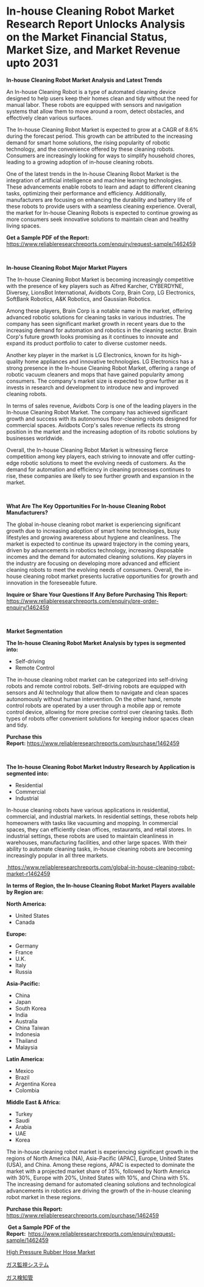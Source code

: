 <p><h1>In-house Cleaning Robot Market Research Report Unlocks Analysis on the Market Financial Status, Market Size, and Market Revenue upto 2031</h1></p><p><strong>In-house Cleaning Robot Market Analysis and Latest Trends</strong></p>
<p><p>An In-house Cleaning Robot is a type of automated cleaning device designed to help users keep their homes clean and tidy without the need for manual labor. These robots are equipped with sensors and navigation systems that allow them to move around a room, detect obstacles, and effectively clean various surfaces.</p><p>The In-house Cleaning Robot Market is expected to grow at a CAGR of 8.6% during the forecast period. This growth can be attributed to the increasing demand for smart home solutions, the rising popularity of robotic technology, and the convenience offered by these cleaning robots. Consumers are increasingly looking for ways to simplify household chores, leading to a growing adoption of in-house cleaning robots.</p><p>One of the latest trends in the In-house Cleaning Robot Market is the integration of artificial intelligence and machine learning technologies. These advancements enable robots to learn and adapt to different cleaning tasks, optimizing their performance and efficiency. Additionally, manufacturers are focusing on enhancing the durability and battery life of these robots to provide users with a seamless cleaning experience. Overall, the market for In-house Cleaning Robots is expected to continue growing as more consumers seek innovative solutions to maintain clean and healthy living spaces.</p></p>
<p><strong>Get a Sample PDF of the Report:&nbsp;</strong> <a href="https://www.reliableresearchreports.com/enquiry/request-sample/1462459">https://www.reliableresearchreports.com/enquiry/request-sample/1462459</a></p>
<p>&nbsp;</p>
<p><strong>In-house Cleaning Robot Major Market Players</strong></p>
<p><p>The In-house Cleaning Robot Market is becoming increasingly competitive with the presence of key players such as Alfred Karcher, CYBERDYNE, Diversey, LionsBot International, Avidbots Corp, Brain Corp, LG Electronics, SoftBank Robotics, A&K Robotics, and Gaussian Robotics. </p><p>Among these players, Brain Corp is a notable name in the market, offering advanced robotic solutions for cleaning tasks in various industries. The company has seen significant market growth in recent years due to the increasing demand for automation and robotics in the cleaning sector. Brain Corp's future growth looks promising as it continues to innovate and expand its product portfolio to cater to diverse customer needs.</p><p>Another key player in the market is LG Electronics, known for its high-quality home appliances and innovative technologies. LG Electronics has a strong presence in the In-house Cleaning Robot Market, offering a range of robotic vacuum cleaners and mops that have gained popularity among consumers. The company's market size is expected to grow further as it invests in research and development to introduce new and improved cleaning robots.</p><p>In terms of sales revenue, Avidbots Corp is one of the leading players in the In-house Cleaning Robot Market. The company has achieved significant growth and success with its autonomous floor-cleaning robots designed for commercial spaces. Avidbots Corp's sales revenue reflects its strong position in the market and the increasing adoption of its robotic solutions by businesses worldwide.</p><p>Overall, the In-house Cleaning Robot Market is witnessing fierce competition among key players, each striving to innovate and offer cutting-edge robotic solutions to meet the evolving needs of customers. As the demand for automation and efficiency in cleaning processes continues to rise, these companies are likely to see further growth and expansion in the market.</p></p>
<p>&nbsp;</p>
<p><strong>What Are The Key Opportunities For In-house Cleaning Robot Manufacturers?</strong></p>
<p><p>The global in-house cleaning robot market is experiencing significant growth due to increasing adoption of smart home technologies, busy lifestyles and growing awareness about hygiene and cleanliness. The market is expected to continue its upward trajectory in the coming years, driven by advancements in robotics technology, increasing disposable incomes and the demand for automated cleaning solutions. Key players in the industry are focusing on developing more advanced and efficient cleaning robots to meet the evolving needs of consumers. Overall, the in-house cleaning robot market presents lucrative opportunities for growth and innovation in the foreseeable future.</p></p>
<p><strong>Inquire or Share Your Questions If Any Before Purchasing This Report:</strong> <a href="https://www.reliableresearchreports.com/enquiry/pre-order-enquiry/1462459">https://www.reliableresearchreports.com/enquiry/pre-order-enquiry/1462459</a></p>
<p>&nbsp;</p>
<p><strong>Market Segmentation</strong></p>
<p><strong>The In-house Cleaning Robot Market Analysis by types is segmented into:</strong></p>
<p><ul><li>Self-driving</li><li>Remote Control</li></ul></p>
<p><p>The in-house cleaning robot market can be categorized into self-driving robots and remote control robots. Self-driving robots are equipped with sensors and AI technology that allow them to navigate and clean spaces autonomously without human intervention. On the other hand, remote control robots are operated by a user through a mobile app or remote control device, allowing for more precise control over cleaning tasks. Both types of robots offer convenient solutions for keeping indoor spaces clean and tidy.</p></p>
<p><strong>Purchase this Report:&nbsp;</strong><a href="https://www.reliableresearchreports.com/purchase/1462459">https://www.reliableresearchreports.com/purchase/1462459</a></p>
<p>&nbsp;</p>
<p><strong>The In-house Cleaning Robot Market Industry Research by Application is segmented into:</strong></p>
<p><ul><li>Residential</li><li>Commercial</li><li>Industrial</li></ul></p>
<p><p>In-house cleaning robots have various applications in residential, commercial, and industrial markets. In residential settings, these robots help homeowners with tasks like vacuuming and mopping. In commercial spaces, they can efficiently clean offices, restaurants, and retail stores. In industrial settings, these robots are used to maintain cleanliness in warehouses, manufacturing facilities, and other large spaces. With their ability to automate cleaning tasks, in-house cleaning robots are becoming increasingly popular in all three markets.</p></p>
<p><a href="https://www.reliableresearchreports.com/global-in-house-cleaning-robot-market-r1462459">&nbsp;https://www.reliableresearchreports.com/global-in-house-cleaning-robot-market-r1462459</a></p>
<p><strong>In terms of Region, the In-house Cleaning Robot Market Players available by Region are:</strong></p>
<p>
    <p> <strong> North America: </strong>
        <ul>
            <li>United States</li>
            <li>Canada</li>
        </ul>
        </p> 
    <p> <strong> Europe: </strong>
        <ul>
            <li>Germany</li>
            <li>France</li>
            <li>U.K.</li>
            <li>Italy</li>
            <li>Russia</li>
        </ul>
        </p> 
    <p> <strong> Asia-Pacific: </strong>
        <ul>
            <li>China</li>
            <li>Japan</li>
            <li>South Korea</li>
            <li>India</li>
            <li>Australia</li>
            <li>China Taiwan</li>
            <li>Indonesia</li>
            <li>Thailand</li>
            <li>Malaysia</li>
        </ul>
        </p> 
    <p> <strong> Latin America: </strong>
        <ul>
            <li>Mexico</li>
            <li>Brazil</li>
            <li>Argentina Korea</li>
            <li>Colombia</li>
        </ul>
        </p> 
    <p> <strong> Middle East & Africa: </strong>
        <ul>
            <li>Turkey</li>
            <li>Saudi</li>
            <li>Arabia</li>
            <li>UAE</li>
            <li>Korea</li>
        </ul>
    </p>
    </p>
<p><p>The in-house cleaning robot market is experiencing significant growth in the regions of North America (NA), Asia-Pacific (APAC), Europe, United States (USA), and China. Among these regions, APAC is expected to dominate the market with a projected market share of 35%, followed by North America with 30%, Europe with 20%, United States with 10%, and China with 5%. The increasing demand for automated cleaning solutions and technological advancements in robotics are driving the growth of the in-house cleaning robot market in these regions.</p></p>
<p><strong>Purchase this Report: </strong><a href="https://www.reliableresearchreports.com/purchase/1462459">https://www.reliableresearchreports.com/purchase/1462459</a></p>
<p>&nbsp;<strong>Get a Sample PDF of the Report:&nbsp;&nbsp;</strong><a href="https://www.reliableresearchreports.com/enquiry/request-sample/1462459">https://www.reliableresearchreports.com/enquiry/request-sample/1462459</a></p>
<p><strong></strong></p>
<p><p><a href="https://issuu.com/reportprime-2/docs/high-pressure-rubber-hose-market-size-2030.pptx">High Pressure Rubber Hose Market</a></p><p><a href="https://github.com/JacksonWiza1924/Market-Research-Report-List-1/blob/main/163786341139.md">ガス監視システム</a></p><p><a href="https://github.com/hwbcz413288296/Market-Research-Report-List-1/blob/main/673461541138.md">ガス検知管</a></p></p>